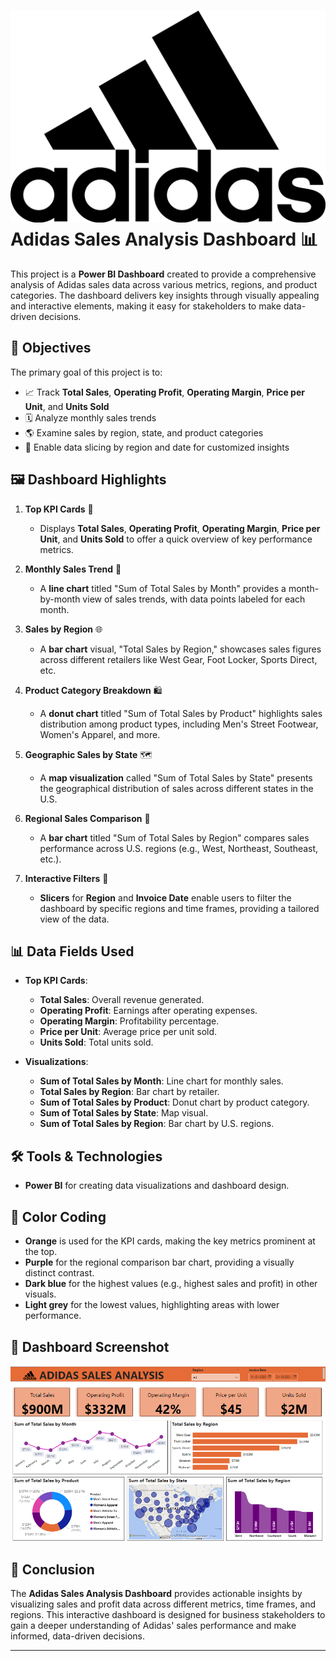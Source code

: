 # ![Adidas_logo](./images/Adidas_logo.png) Adidas Sales Analysis Dashboard 📊

This project is a **Power BI Dashboard** created to provide a comprehensive analysis of Adidas sales data across various metrics, regions, and product categories. The dashboard delivers key insights through visually appealing and interactive elements, making it easy for stakeholders to make data-driven decisions.

## 🌟 Objectives

The primary goal of this project is to:

- 📈 Track **Total Sales**, **Operating Profit**, **Operating Margin**, **Price per Unit**, and **Units Sold**
- 🗓️ Analyze monthly sales trends
- 🌎 Examine sales by region, state, and product categories
- 🎯 Enable data slicing by region and date for customized insights

## 🖼️ Dashboard Highlights

1. **Top KPI Cards** 🎯  
   - Displays **Total Sales**, **Operating Profit**, **Operating Margin**, **Price per Unit**, and **Units Sold** to offer a quick overview of key performance metrics.

2. **Monthly Sales Trend** 📅  
   - A **line chart** titled "Sum of Total Sales by Month" provides a month-by-month view of sales trends, with data points labeled for each month.

3. **Sales by Region** 🌐  
   - A **bar chart** visual, "Total Sales by Region," showcases sales figures across different retailers like West Gear, Foot Locker, Sports Direct, etc.

4. **Product Category Breakdown** 🛍️  
   - A **donut chart** titled "Sum of Total Sales by Product" highlights sales distribution among product types, including Men's Street Footwear, Women's Apparel, and more.

5. **Geographic Sales by State** 🗺️  
   - A **map visualization** called "Sum of Total Sales by State" presents the geographical distribution of sales across different states in the U.S.

6. **Regional Sales Comparison** 📍  
   - A **bar chart** titled "Sum of Total Sales by Region" compares sales performance across U.S. regions (e.g., West, Northeast, Southeast, etc.).

7. **Interactive Filters** 🧩  
   - **Slicers** for **Region** and **Invoice Date** enable users to filter the dashboard by specific regions and time frames, providing a tailored view of the data.

## 📊 Data Fields Used

- **Top KPI Cards**:
  - **Total Sales**: Overall revenue generated.
  - **Operating Profit**: Earnings after operating expenses.
  - **Operating Margin**: Profitability percentage.
  - **Price per Unit**: Average price per unit sold.
  - **Units Sold**: Total units sold.

- **Visualizations**:
  - **Sum of Total Sales by Month**: Line chart for monthly sales.
  - **Total Sales by Region**: Bar chart by retailer.
  - **Sum of Total Sales by Product**: Donut chart by product category.
  - **Sum of Total Sales by State**: Map visual.
  - **Sum of Total Sales by Region**: Bar chart by U.S. regions.

## 🛠️ Tools & Technologies

- **Power BI** for creating data visualizations and dashboard design.

## 🎨 Color Coding

- **Orange** is used for the KPI cards, making the key metrics prominent at the top.
- **Purple** for the regional comparison bar chart, providing a visually distinct contrast.
- **Dark blue** for the highest values (e.g., highest sales and profit) in other visuals.
- **Light grey** for the lowest values, highlighting areas with lower performance.

## 📸 Dashboard Screenshot

![Dashboard Screenshot](./images/dashboard_screenshot.png)


## 📌 Conclusion

The **Adidas Sales Analysis Dashboard** provides actionable insights by visualizing sales and profit data across different metrics, time frames, and regions. This interactive dashboard is designed for business stakeholders to gain a deeper understanding of Adidas' sales performance and make informed, data-driven decisions.

---
